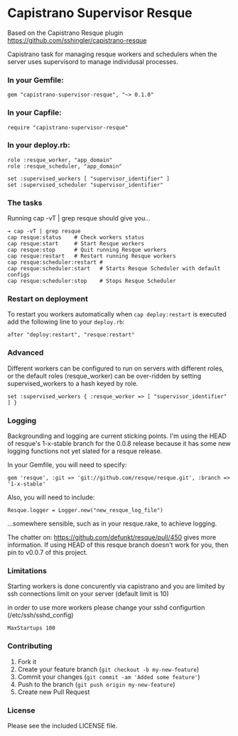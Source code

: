 # Capistrano Supervisor Resque

Based on the Capistrano Resque plugin https://github.com/sshingler/capistrano-resque

Capistrano task for managing resque workers and schedulers when the server uses supervisord
to manage individusal processes.

### In your Gemfile:

```
gem "capistrano-supervisor-resque", "~> 0.1.0"
```

### In your Capfile:

```
require "capistrano-supervisor-resque"
```

### In your deploy.rb:

```
role :resque_worker, "app_domain"
role :resque_scheduler, "app_domain"

set :supervised_workers [ "supervisor_identifier" ]
set :supervised_scheduler "supervisor_identifier"

```

### The tasks

Running cap -vT | grep resque should give you...

```
➔ cap -vT | grep resque
cap resque:status    # Check workers status
cap resque:start     # Start Resque workers
cap resque:stop      # Quit running Resque workers
cap resque:restart   # Restart running Resque workers
cap resque:scheduler:restart #
cap resque:scheduler:start   # Starts Resque Scheduler with default configs
cap resque:scheduler:stop    # Stops Resque Scheduler
```

### Restart on deployment

To restart you workers automatically when `cap deploy:restart` is executed
add the following line to your `deploy.rb`:

```
after "deploy:restart", "resque:restart"
```

### Advanced

Different workers can be configured to run on servers with different roles, or the default
roles (resque_worker) can be over-ridden by setting supervised_workers to a hash keyed by role.

```
set :supervised_workers { :resque_worker => [ "supervisor_identifier" ] }
```

### Logging

Backgrounding and logging are current sticking points. I'm using the HEAD of resque's 1-x-stable branch for the 0.0.8 release because it has some new logging functions not yet slated for a resque release.

In your Gemfile, you will need to specify:

```
gem 'resque', :git => 'git://github.com/resque/resque.git', :branch => '1-x-stable'
```

Also, you will need to include:

```
Resque.logger = Logger.new("new_resque_log_file")
```

...somewhere sensible, such as in your resque.rake, to achieve logging.

The chatter on: https://github.com/defunkt/resque/pull/450 gives more information. If using HEAD of this resque branch doesn't work for you, then pin to v0.0.7 of this project.

### Limitations

Starting workers is done concurently via capistrano and you are limited by ssh connections limit on your server (default limit is 10)

in order to use more workers please change your sshd configurtion (/etc/ssh/sshd_config)

    MaxStartups 100


### Contributing

1. Fork it
2. Create your feature branch (`git checkout -b my-new-feature`)
3. Commit your changes (`git commit -am 'Added some feature'`)
4. Push to the branch (`git push origin my-new-feature`)
5. Create new Pull Request

### License

Please see the included LICENSE file.
